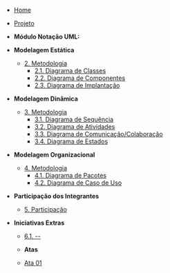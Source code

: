 <!-- docs/_sidebar.md -->

- [Home](inicio/home.md)

- [Projeto](Projeto/Projeto.md)

- **Módulo Notação UML:**

- **Modelagem Estática**
  - [2. Metodologia](modelagemEstatica/metodologia.md)
    - [2.1. Diagrama de Classes ](modelagemEstatica/diagramaDeClasses.md)
    - [2.2. Diagrama de Componentes ](modelagemEstatica/diagramaDeComponentes.md)
    - [2.3. Diagrama de Implantação ](modelagemEstatica/diagramaDeImplantacao.md)

- **Modelagem Dinâmica**
  - [3. Metodologia](modelagemDinamica/metodologia.md)
    - [3.1. Diagrama de Sequência](modelagemDinamica/diagramaDeSequencia.md)
    - [3.2. Diagrama de Atividades](modelagemDinamica/diagramaDeAtividades.md)
    - [3.3. Diagrama de Comunicação/Colaboração](modelagemDinamica/diagramaDeComunicacao.md)
    - [3.4. Diagrama de Estados](modelagemDinamica/diagramaDeEstados.md)
    
- **Modelagem Organizacional**
  - [4. Metodologia](modelagemOrganizacional/metodologia.md)
      - [4.1. Diagrama de Pacotes](modelagemOrganizacional/diagramaDePacotes.md)
      - [4.2. Diagrama de Caso de Uso](modelagemOrganizacional/diagramaDeCasoDeUso.md)

- **Participação dos Integrantes**
  - [5. Participação](participacaoIntegrantes/integrantes.md)

- **Iniciativas Extras**
  - [6.1. -- ](iniciativasExtras/extras.md)

  - **Atas**
  - [Ata 01](atas/ata1.md)











